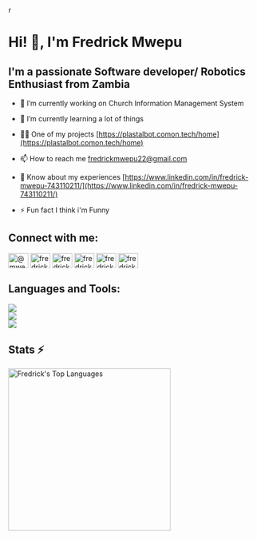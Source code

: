 r<h1 align="left">Hi! 👋, I'm Fredrick Mwepu </h1>



<h2 align="left">I'm a passionate Software developer/ Robotics Enthusiast from Zambia</h2>


- 🔭 I’m currently working on Church Information Management System

- 🌱 I’m currently learning a lot of things

- 👨‍💻 One of my projects [https://plastalbot.comon.tech/home](https://plastalbot.comon.tech/home)

- 📫 How to reach me fredrickmwepu22@gmail.com

- 📄 Know about my experiences [https://www.linkedin.com/in/fredrick-mwepu-743110211/](https://www.linkedin.com/in/fredrick-mwepu-743110211/)

- ⚡ Fun fact I think i'm Funny


<h2 align="left">Connect with me:</h2>
<p align="left">
<a href="https://twitter.com/@mwepufredrick" target="blank"><img align="center" src="https://raw.githubusercontent.com/rahuldkjain/github-profile-readme-generator/master/src/images/icons/Social/twitter.svg" alt="@mwepufredrick" height="30" width="40" /></a>
<a href="https://linkedin.com/in/fredrick mwepu" target="blank"><img align="center" src="https://raw.githubusercontent.com/rahuldkjain/github-profile-readme-generator/master/src/images/icons/Social/linked-in-alt.svg" alt="fredrick mwepu" height="30" width="40" /></a>
<a href="https://fb.com/fredrick mwepu" target="blank"><img align="center" src="https://raw.githubusercontent.com/rahuldkjain/github-profile-readme-generator/master/src/images/icons/Social/facebook.svg" alt="fredrick mwepu" height="30" width="40" /></a>
<a href="https://instagram.com/fredrickmwepu" target="blank"><img align="center" src="https://raw.githubusercontent.com/rahuldkjain/github-profile-readme-generator/master/src/images/icons/Social/instagram.svg" alt="fredrickmwepu" height="30" width="40" /></a>
<a href="https://dribbble.com/fredrick mwepu" target="blank"><img align="center" src="https://raw.githubusercontent.com/rahuldkjain/github-profile-readme-generator/master/src/images/icons/Social/dribbble.svg" alt="fredrick mwepu" height="30" width="40" /></a>
<a href="https://www.youtube.com/c/fredrick mwepu" target="blank"><img align="center" src="https://raw.githubusercontent.com/rahuldkjain/github-profile-readme-generator/master/src/images/icons/Social/youtube.svg" alt="fredrick mwepu" height="30" width="40" /></a>
</p>


<h2 align="left">Languages and Tools:</h2>

<p align="left"> 
  
<div align="left">
  <img src="https://skillicons.dev/icons?i=react,bootstrap,opencv,html,css,sass,vscode,github,figma,tailwind,git,github" /><br>
  <img src="https://skillicons.dev/icons?i=nodejs,python,javascript,typescript,django,firebase,mongodb,cpp,php,mysql,flask,npm" /><br>
  <img src="https://skillicons.dev/icons?i=raspberrypi,npm,sqlite,threejs,visualstudio,webflow,svg,arduino,swift,pycharm,mongodb,graphql" />
  
</div>


</p>


<h2 align="left">Stats ⚡</h2>


<img width=325 align="center" src="https://github-readme-stats-salesp07.vercel.app/api/top-langs/?username=fredrickmwepu&hide=HTML&langs_count=8&layout=compact&theme=react&border_radius=10&size_weight=0.5&count_weight=0.5&exclude_repo=github-readme-stats" alt="Fredrick's Top Languages" />






